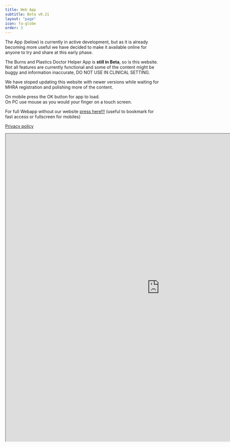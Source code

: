 ```yaml
---
title: Web App
subtitle: Beta v0.21
layout: "page"
icon: fa-globe
order: 3
---
```

The App (below) is currently in active development, but as it is already becoming more useful we have decided to make it available online for anyone to try and share at this early phase.  

The Burns and Plastics Doctor Helper App is **still in Beta**, so is this website. Not all features are currently functional and some of the content might be buggy and information inaccurate, DO NOT USE IN CLINICAL SETTING.

We have stoped updating this website with newer versions while waiting for MHRA registration and polishing more of the content.

On mobile press the OK button for app to load.  
On PC use mouse as you would your finger on a touch screen.  

For full Webapp without our website [press here!!!](https://burnsplastics.com/TempWebappV036/) (useful to bookmark for fast access or fullscreen for mobiles)  

[Privacy policy](http://burnsplastics.com/privacy)


<iframe src="https://burnsplastics.com/TempWebappV036/" style="width:1000px; height:1000px">  
